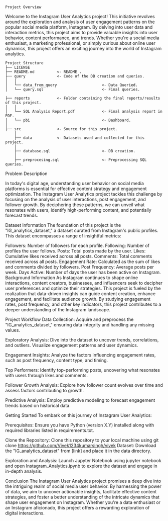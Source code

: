                                                                                             Project Overview

Welcome to the Instagram User Analytics project! This initiative revolves around the exploration and analysis of user engagement patterns on the popular social media platform, Instagram. By delving into user data and interaction metrics, this project aims to provide valuable insights into user behavior, content performance, and trends. Whether you're a social media enthusiast, a marketing professional, or simply curious about online user dynamics, this project offers an exciting journey into the world of Instagram analytics.
```
Project Structure
├── LICENSE
├── README.md          <- README .
├── query              <- Code of the DB creation and queries.
│   │
│   └── data_from_query                    <- Data Queried.
│   └── query.sql                          <- Final queries.

├── reports            <- Folder containing the final reports/results of this project.
│   │
│   └── SQL Analysis Report.pdf            <- Final analysis report in PDF.
│   └── pbi                                <- Dashboard.
│   
├── src                <- Source for this project.
    │
    ├── data           <- Datasets used and collected for this project.
    │   
    ├── database.sql                       <- DB creation.
    │
    ├── preprocesing.sql                   <- Preprocessing SQL queries.

```


    
Problem Description

In today's digital age, understanding user behavior on social media platforms is essential for effective content strategy and engagement optimization. The Instagram User Analytics project tackles this challenge by focusing on the analysis of user interactions, post engagement, and follower growth. By deciphering these patterns, we can unveil what resonates with users, identify high-performing content, and potentially forecast trends.

Dataset Information
The foundation of this project is the "IG_analytics_dataset," a dataset curated from Instagram's public profiles. This dataset encompasses a range of insightful metrics:

Followers: Number of followers for each profile.
Following: Number of profiles the user follows.
Posts: Total posts made by the user.
Likes: Cumulative likes received across all posts.
Comments: Total comments received across all posts.
Engagement Rate: Calculated as the sum of likes and comments divided by followers.
Post Frequency: Average posts per week.
Days Active: Number of days the user has been active on Instagram.
Background Information
As Instagram continues to shape online interactions, content creators, businesses, and influencers seek to decipher user preferences and optimize their strategies. This project is fueled by the realization that data-driven insights can guide content creation, enhance engagement, and facilitate audience growth. By studying engagement rates, post frequency, and other key indicators, this project contributes to a deeper understanding of the Instagram landscape.

Project Workflow
Data Collection: Acquire and preprocess the "IG_analytics_dataset," ensuring data integrity and handling any missing values.

Exploratory Analysis: Dive into the dataset to uncover trends, correlations, and outliers. Visualize engagement patterns and user dynamics.

Engagement Insights: Analyze the factors influencing engagement rates, such as post frequency, content type, and timing.

Top Performers: Identify top-performing posts, uncovering what resonates with users through likes and comments.

Follower Growth Analysis: Explore how follower count evolves over time and assess factors contributing to growth.

Predictive Analysis: Employ predictive modeling to forecast engagement trends based on historical data.

Getting Started
To embark on this journey of Instagram User Analytics:

Prerequisites: Ensure you have Python (version X.Y) installed along with required libraries listed in requirements.txt.

Clone the Repository: Clone this repository to your local machine using git clone https://github.com/Vivek1234kumarsingh/vivek
Dataset: Download the "IG_analytics_dataset" from [link] and place it in the data directory.

Exploration and Analysis: Launch Jupyter Notebook using jupyter notebook and open Instagram_Analytics.ipynb to explore the dataset and engage in in-depth analysis.

Conclusion
The Instagram User Analytics project promises a deep dive into the intriguing realm of social media user behavior. By harnessing the power of data, we aim to uncover actionable insights, facilitate effective content strategies, and foster a better understanding of the intricate dynamics that shape user engagement on Instagram. Whether you're a data enthusiast or an Instagram aficionado, this project offers a rewarding exploration of digital interactions.
